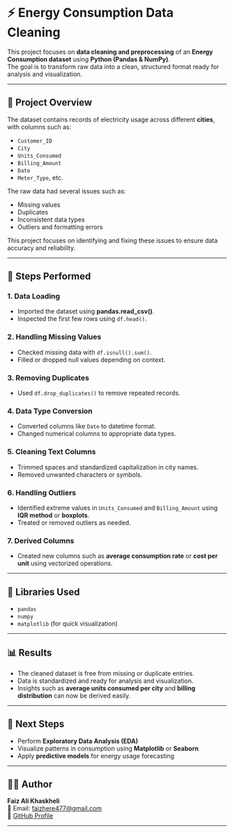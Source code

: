 # ⚡ Energy Consumption Data Cleaning

This project focuses on **data cleaning and preprocessing** of an **Energy Consumption dataset** using **Python (Pandas & NumPy)**.  
The goal is to transform raw data into a clean, structured format ready for analysis and visualization.

---

## 🧩 Project Overview
The dataset contains records of electricity usage across different **cities**, with columns such as:
- `Customer_ID`
- `City`
- `Units_Consumed`
- `Billing_Amount`
- `Date`
- `Meter_Type`, etc.

The raw data had several issues such as:
- Missing values  
- Duplicates  
- Inconsistent data types  
- Outliers and formatting errors  

This project focuses on identifying and fixing these issues to ensure data accuracy and reliability.

---

## 🧹 Steps Performed

### 1. Data Loading
- Imported the dataset using **pandas.read_csv()**.
- Inspected the first few rows using `df.head()`.

### 2. Handling Missing Values
- Checked missing data with `df.isnull().sum()`.
- Filled or dropped null values depending on context.

### 3. Removing Duplicates
- Used `df.drop_duplicates()` to remove repeated records.

### 4. Data Type Conversion
- Converted columns like `Date` to datetime format.  
- Changed numerical columns to appropriate data types.

### 5. Cleaning Text Columns
- Trimmed spaces and standardized capitalization in city names.  
- Removed unwanted characters or symbols.

### 6. Handling Outliers
- Identified extreme values in `Units_Consumed` and `Billing_Amount` using **IQR method** or **boxplots**.
- Treated or removed outliers as needed.

### 7. Derived Columns
- Created new columns such as **average consumption rate** or **cost per unit** using vectorized operations.

---

## 🧠 Libraries Used
- `pandas`  
- `numpy`  
- `matplotlib` (for quick visualization)  

---

## 📊 Results
- The cleaned dataset is free from missing or duplicate entries.
- Data is standardized and ready for analysis and visualization.
- Insights such as **average units consumed per city** and **billing distribution** can now be derived easily.

---

## 🚀 Next Steps
- Perform **Exploratory Data Analysis (EDA)**  
- Visualize patterns in consumption using **Matplotlib** or **Seaborn**  
- Apply **predictive models** for energy usage forecasting  

---

## 👨‍💻 Author
**Faiz Ali Khaskheli**  
📧 Email: faizhere477@gmail.com   
🔗 [GitHub Profile](https://github.com/Faizalik1)

---

